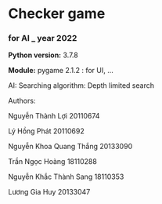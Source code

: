 # Checker game
### for **AI** _ year 2022

**Python version:** 3.7.8

**Module:**
    pygame 2.1.2  :  for UI,
    ... 

AI:
    Searching algorithm: Depth limited search

Authors:

Nguyễn Thành Lợi            20110674

Lý Hồng Phát                20110692

Nguyễn Khoa Quang Thắng     20133090

Trần Ngọc Hoàng             18110288

Nguyễn Khắc Thành Sang      18110353

Lương Gia Huy               20133047
